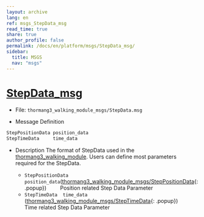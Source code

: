 ```yaml
---
layout: archive
lang: en
ref: msgs_StepData_msg
read_time: true
share: true
author_profile: false
permalink: /docs/en/platform/msgs/StepData_msg/
sidebar:
  title: MSGS
  nav: "msgs"
---
```


# [StepData_msg](#stepdata-msg)

- File: `thormang3_walking_module_msgs/StepData.msg`

- Message Definition
 ```c
 StepPositionData position_data
 StepTimeData     time_data
 ```

- Description
The format of StepData used in the [thormang3_walking_module].
Users can define most parameters required for the StepData.
&emsp;

  * `StepPositionData position_data`([thormang3_walking_module_msgs/StepPositionData]{: .popup})
&emsp;&emsp; Position related Step Data Parameter
  * `StepTimeData  time_data` ([thormang3_walking_module_msgs/StepTimeData]{: .popup})
&emsp;&emsp; Time related Step Data Parameter

[thormang3_walking_module_msgs/StepPositionData]: /docs/en/popup/StepPositionData.msg
[thormang3_walking_module_msgs/StepTimeData]: /docs/en/popup/StepTimeData.msg
[thormang3_walking_module]:   /docs/en/platform/thormang3/thormang3_ros_packages/#thormang3-walking-module
